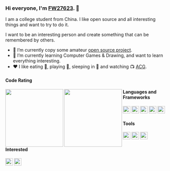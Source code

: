 ### Hi everyone, I'm [FW27623](https://www.fw1028.top). 👋

I am a college student from China. I like open source and all interesting things and want to try to do it.

I want to be an interesting person and create something that can be remembered by others.

- 🔭 I’m currently copy some amateur [open source project](https://github.com/FW27623?tab=repositories).
- 🌱 I’m currently learning Computer Games & Drawing, and want to learn everything interesting.
- ❤️ I like eating 🍉, playing 🏓, sleeping in 🛌 and watching 📺 [ACG](<https://en.wikipedia.org/wiki/ACG_(subculture)>).

#### Code Rating
<img align="left" height="180px" src="https://github-readme-stats.vercel.app/api?username=FW27623&hide_title=false&show_icons=true&line_height=21&icon_color=0078e7&title_color=0078e7&locale=en">
<img align="left" height="180px" src="https://github-readme-stats.vercel.app/api/top-langs/?username=FW27623&hide_title=false&show_icons=true&line_height=21&icon_color=0078e7&title_color=0078e7&locale=en">  
  
  
#### Languages and Frameworks

<code><img height="23" src="https://www.fw1028.top/wp-content/uploads/2021/06/html.png"></code>
<code><img height="23" src="https://www.fw1028.top/wp-content/uploads/2021/06/css.png"></code>
<code><img height="23" src="https://www.fw1028.top/wp-content/uploads/2021/06/javascript.png"></code>
<code><img height="23" src="https://www.fw1028.top/wp-content/uploads/2021/06/nodejs.png"></code>
<code><img height="23" src="https://www.fw1028.top/wp-content/uploads/2021/06/python.png"></code>

#### Tools

<code><img height="23" src="https://www.fw1028.top/wp-content/uploads/2021/06/git.png"></code>
<code><img height="23" src="https://www.fw1028.top/wp-content/uploads/2021/06/visual-studio-code.png"></code>
<code><img height="23" src="https://www.fw1028.top/wp-content/uploads/2021/06/macos.png"></code>

#### Interested

<code><img height="23" src="https://www.fw1028.top/wp-content/uploads/2021/06/unity.png"></code>
<code><img height="23" src="https://www.fw1028.top/wp-content/uploads/2021/06/unreal-engine.png"></code>
